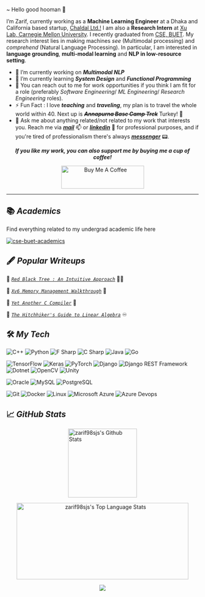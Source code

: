 ~ Hello good hooman 👋

 I’m Zarif, currently working as a **Machine Learning Engineer** at a Dhaka and California based startup, [Chaldal Ltd.!](https://chaldal.tech/) I am also a **Research Intern** at [Xu Lab, Carnegie Mellon University](https://xulabs.github.io/). I recently graduated from [CSE, BUET](https://cse.buet.ac.bd/). My research interest lies in making machines _see_ (Multimodal processing) and _comprehend_ (Natural Language Processing). In particular, I am interested in **language grounding**, **multi-modal learning** and **NLP in low-resource setting**.

- 🔭 I’m currently working on ***Multimodal NLP*** 
- 🌱 I’m currently learning ***System Design*** and ***Functional Programming***
- 💼 You can reach out to me for work opportunities if you think I am fit for a role (preferably *Software Engineering*/ *ML Engineering*/ *Research Engineering* roles).
- ⚡ Fun Fact : I love ***teaching*** and ***traveling***, my plan is to travel the whole world within 40. Next up is <s>***Annapurna Base Camp Trek***</s> Turkey! :mosque:
- 💬 Ask me about anything related/not related to my work that interests you. Reach me via [***mail***](mailto:zarif98sjs@gmail.com) 📫 or [***linkedin***](https://www.linkedin.com/in/zarif98sjs/) 🔗 for professional purposes, and if you're tired of professionalism there's always [***messenger***](https://m.me/iamzarif98sjs) 📟.

<p align="center">
<b><i>If you like my work, you can also support me by buying me a cup of coffee!</i></b>
</p>
<p align="center">
<a href="https://www.buymeacoffee.com/zarif98sjs" target="_blank"><img src="https://cdn.buymeacoffee.com/buttons/v2/default-yellow.png" alt="Buy Me A Coffee" style="height: 60px !important;width: 217px !important;" ></a>
</p>
<hr/>

## 📚 ***Academics***
  
Find everything related to my undergrad academic life here 

  [![cse-buet-academics](https://img.shields.io/badge/zarif98sjs-cse--buet--academics-red?style=for-the-badge&color=red&logo=GitHub&logoColor=FFFFFF&link=https://github.com/zarif98sjs/cse-buet-academics)](https://github.com/zarif98sjs/cse-buet-academics)

## 🖋️ ***Popular Writeups***
  
  🌟 [*`Red Black Tree : An Intuitive Approach`*](https://github.com/zarif98sjs/RedBlackTree-An-Intuitive-Approach) 🎴🌳

  🌟 [*`Xv6 Memory Management Walkthrough`*](https://github.com/zarif98sjs/xv6-memory-management-walkthrough) 💽

  🌟 [*`Yet Another C Compiler`*](https://github.com/zarif98sjs/Yet-Another-C-Compiler) 🎯

  🌟 [*`The Hitchhiker's Guide to Linear Algebra`*](https://zarif98sjs.github.io/mindcraft/LA/) ♾️ 


## 🛠️ ***My Tech***


![C++](https://img.shields.io/static/v1?&message=C%2B%2B&color=00599C&logo=C%2B%2B&label=&)
![Python](https://img.shields.io/static/v1?&message=Python&color=000000&logo=python&logoColor=c9e307&label=&)
![F Sharp](https://img.shields.io/static/v1?&message=F+Sharp&color=000000&logo=fsharp&logoColor=66bced&label=)
![C Sharp](https://img.shields.io/static/v1?&message=C+Sharp&color=2d07ad&logo=C+Sharp&logoColor=bb07ad&label=)
![Java](https://img.shields.io/static/v1?&message=Java&color=c93618&logo=Java&label=)
![Go](https://img.shields.io/static/v1?&message=Go&color=264294&logo=Go&label=)


![TensorFlow](https://img.shields.io/static/v1?&message=TensorFlow&color=FF6F00&logo=TensorFlow&logoColor=FFFFFF&label=)
![Keras](https://img.shields.io/static/v1?&message=Keras&color=D00000&logo=Keras&logoColor=FFFFFF&label=)
![PyTorch](https://img.shields.io/static/v1?&message=PyTorch&color=EE4C2C&logo=PyTorch&logoColor=FFFFFF&label=) 
![Django](https://img.shields.io/static/v1?&message=Django&color=092E20&logo=Django&logoColor=FFFFFF&label=)
![Django REST Framework](https://img.shields.io/static/v1?&message=Django%20REST%20Framework&color=0c07ab&logo=Django&logoColor=FFFFFF&label=)
![Dotnet](https://img.shields.io/static/v1?&message=Dotnet&color=8b32d9&logo=dotnet&label=)
![OpenCV](https://img.shields.io/static/v1?&message=OpenCV&color=5C3EE8&logo=OpenCV&logoColor=FFFFFF&label=) 
![Unity](https://img.shields.io/static/v1?message=Unity&color=222222&logo=Unity&logoColor=FFFFFF&label=)


![Oracle](https://img.shields.io/static/v1?&message=Oracle&color=F80000&logo=Oracle&logoColor=FFFFFF&label=)
![MySQL](https://img.shields.io/static/v1?&message=MySQL&color=4479A1&logo=MySQL&logoColor=FFFFFF&label=)
![PostgreSQL](https://img.shields.io/static/v1?&message=PostgreSQL&color=6566ba&logo=PostgreSQL&logoColor=FFFFFF&label=)

![Git](https://img.shields.io/static/v1?&message=Git&color=F05032&logo=Git&logoColor=FFFFFF&label=)
![Docker](https://img.shields.io/static/v1?&message=Docker&color=2496ED&logo=Docker&logoColor=FFFFFF&label=)
![Linux](https://img.shields.io/static/v1?&message=Linux&color=000000&logo=linux&logoColor=f5ba3b&label=)
![Microsoft Azure](https://img.shields.io/static/v1?&message=Microsoft%20Azure&color=2496ED&logo=microsoftazure&logoColor=FFFFFF&label=)
![Azure Devops](https://img.shields.io/static/v1?&message=Azure%20Devops&color=0e6db5&logo=azuredevops&logoColor=FFFFFF&label=)



## 📈 ***GitHub Stats***


<p align="center">
<a align="left" href="https://github.com/zarif98sjs">
<img alt="zarif98sjs's Github Stats" height="180px" src="https://github-readme-stats.vercel.app/api?username=zarif98sjs&show_icons=true&count_private=true&theme=algolia&hide_border=true" /> </a>
</p>
<p align="center">
<a href="https://github.com/zarif98sjs">
<img alt="zarif98sjs's Top Language Stats" height="200px" width="450px" src="https://github-readme-stats.vercel.app/api/top-langs/?username=zarif98sjs&langs_count=8&count_private=true&layout=compact&theme=algolia&hide_border=true&hide=css,scss,html" /> </a>
</p>

<p align="center">
<a href="https://visitcount.itsvg.in">
  <img src="https://visitcount.itsvg.in/api?id=zarif98sjs&label=Profile%20Views&color=1&icon=8&pretty=true" />
</a>
</p>


